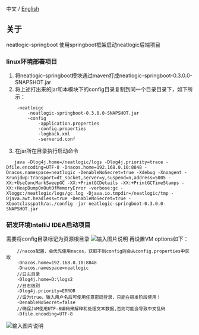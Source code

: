 中文 / [English](README.en.md)

## 关于
neatlogic-springboot 使用springboot框架启动neatlogic后端项目

### linux环境部署项目
1. 将neatlogic-springboot模块通过maven打成neatlogic-springboot-0.3.0.0-SNAPSHOT.jar
2. 将上述打出来的jar和本模块下的config目录复制到同一个目录目录下，如下所示：
```
    -neatloigc
        -neatlogic-springboot-0.3.0.0-SNAPSHOT.jar
        -config
            -application.properties
            -config.properties
            -logback.xml
            -serverid.conf
```
3. 在jar所在目录执行启动命令
```
   java -Dlog4j.home=/neatlogic/logs -Dlog4j.priority=trace -Dfile.encoding=UTF-8 -Dnacos.home=192.168.0.10:8848 -Dnacos.namespace=neatlogic -DenableNoSecret=true -Xdebug -Xnoagent -Xrunjdwp:transport=dt_socket,server=y,suspend=n,address=5005 -XX:+UseConcMarkSweepGC -XX:+PrintGCDetails -XX:+PrintGCTimeStamps -XX:+HeapDumpOnOutOfMemoryError -verbose:gc -Xloggc:/neatlogic/logs/gc.log -Djava.io.tmpdir=/neatlogic/tmp -Djava.awt.headless=true -DenableNoSecret=true -Xbootclasspath/a:./config -jar neatlogic-springboot-0.3.0.0-SNAPSHOT.jar
```

### 研发环境IntelliJ IDEA启动项目
需要将config目录标记为资源根目录
![输入图片说明](https://foruda.gitee.com/images/1715155326732798649/bd6d72a4_12375900.png "屏幕截图")
再设置VM options如下：
```
    //nacos配置，会优先使用nacos，获取不到config则会从config.properties中获取
    -Dnacos.home=192.168.0.10:8848
    -Dnacos.namespace=neatlogic
    //日志目录
    -Dlog4j.home=D:\logs2
    //日志级别
    -Dlog4j.priority=ERROR
    //设为true，输入用户名后可使用任意密码登录，只能在研发阶段使用！
    -DenableNoSecret=false
    //确保JVM使用UTF-8编码来解释和处理文本数据,否则可能会导致中文乱码
    -Dfile.encoding=UTF-8
```
![输入图片说明](https://foruda.gitee.com/images/1715154839073911048/3635bf08_12375900.png "屏幕截图")